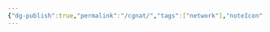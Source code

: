 ```yaml
---
{"dg-publish":true,"permalink":"/cgnat/","tags":["network"],"noteIcon":"1","created":"2025-01-23T01:15:16.857+08:00","updated":"2025-01-23T01:26:10.524+08:00"}
---
```


